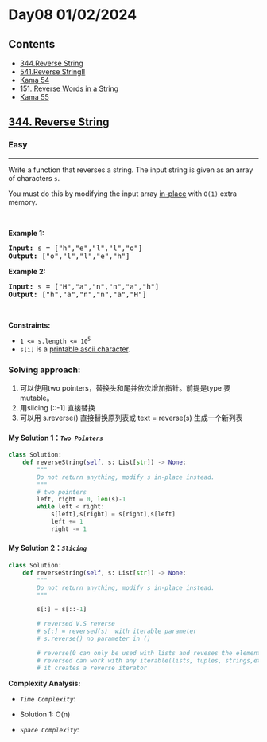# Day08 01/02/2024 
## Contents
* [344.Reverse String](#344)
* [541.Reverse StringII](#541)
* [Kama 54](#54)
* [151. Reverse Words in a String](#151)
* [Kama 55](#55)

<h2 id="344"><a href="https://leetcode.com/problems/reverse-string">344. Reverse String</a></h2><h3>Easy</h3><hr><p>Write a function that reverses a string. The input string is given as an array of characters <code>s</code>.</p>

<p>You must do this by modifying the input array <a href="https://en.wikipedia.org/wiki/In-place_algorithm" target="_blank">in-place</a> with <code>O(1)</code> extra memory.</p>

<p>&nbsp;</p>
<p><strong class="example">Example 1:</strong></p>
<pre><strong>Input:</strong> s = ["h","e","l","l","o"]
<strong>Output:</strong> ["o","l","l","e","h"]
</pre><p><strong class="example">Example 2:</strong></p>
<pre><strong>Input:</strong> s = ["H","a","n","n","a","h"]
<strong>Output:</strong> ["h","a","n","n","a","H"]
</pre>
<p>&nbsp;</p>
<p><strong>Constraints:</strong></p>

<ul>
	<li><code>1 &lt;= s.length &lt;= 10<sup>5</sup></code></li>
	<li><code>s[i]</code> is a <a href="https://en.wikipedia.org/wiki/ASCII#Printable_characters" target="_blank">printable ascii character</a>.</li>
</ul>


### Solving approach:
1. 可以使用two pointers，替换头和尾并依次增加指针。前提是type 要 mutable。
2. 用slicing [::-1] 直接替换
3. 可以用 s.reverse() 直接替换原列表或 text = reverse(s) 生成一个新列表

#### My Solution 1：_`Two Pointers`_
```python
class Solution:
    def reverseString(self, s: List[str]) -> None:
        """
        Do not return anything, modify s in-place instead.
        """
        # two pointers
        left, right = 0, len(s)-1
        while left < right:
            s[left],s[right] = s[right],s[left]
            left += 1
            right -= 1

```

#### My Solution 2：_`Slicing`_
```python
class Solution:
    def reverseString(self, s: List[str]) -> None:
        """
        Do not return anything, modify s in-place instead.
        """

        s[:] = s[::-1]

        # reversed V.S reverse
        # s[:] = reversed(s)  with iterable parameter
        # s.reverse() no parameter in ()

        # reverse(0 can only be used with lists and reveses the element of the list in place
        # reversed can work with any iterable(lists, tuples, strings,etc). It doesn't modify the original iterable instead
        # it creates a reverse iterator 

```

**Complexity Analysis:**

- *`Time Complexity`*:
* Solution 1: O(n)
- *`Space Complexity`*:
